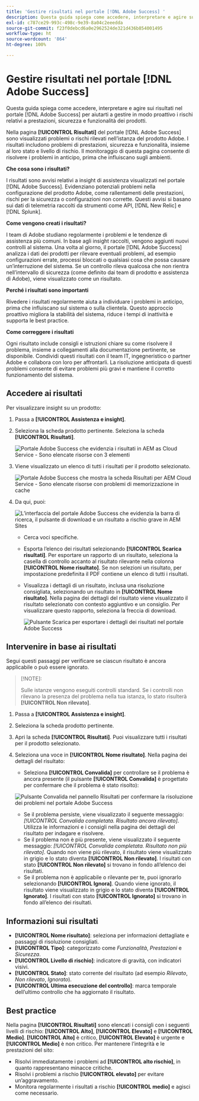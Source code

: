 ```yaml
---
title: 'Gestire risultati nel portale [!DNL Adobe Success] '
description: Questa guida spiega come accedere, interpretare e agire sui risultati nel portale [!DNL Adobe Success] per aiutarti a gestire in modo proattivo i rischi relativi a prestazioni, sicurezza e funzionalità dei prodotti.
exl-id: c787ce29-993c-498c-9e39-8a04c2eeedda
source-git-commit: f23f0debcd6a0e2962524de321d436b854001495
workflow-type: ht
source-wordcount: '864'
ht-degree: 100%

---
```


# Gestire risultati nel portale [!DNL Adobe Success]

Questa guida spiega come accedere, interpretare e agire sui risultati nel portale [!DNL Adobe Success] per aiutarti a gestire in modo proattivo i rischi relativi a prestazioni, sicurezza e funzionalità dei prodotti.

Nella pagina **[!UICONTROL Risultati]** del portale [!DNL Adobe Success] sono visualizzati problemi o rischi rilevati nell’istanza del prodotto Adobe. I risultati includono problemi di prestazioni, sicurezza e funzionalità, insieme al loro stato e livello di rischio. Il monitoraggio di questa pagina consente di risolvere i problemi in anticipo, prima che influiscano sugli ambienti.

**Che cosa sono i risultati?**

I risultati sono avvisi relativi a insight di assistenza visualizzati nel portale [!DNL Adobe Success]. Evidenziano potenziali problemi nella configurazione del prodotto Adobe, come rallentamenti delle prestazioni, rischi per la sicurezza o configurazioni non corrette. Questi avvisi si basano sui dati di telemetria raccolti da strumenti come API, [!DNL New Relic] e [!DNL Splunk].

**Come vengono creati i risultati?**

I team di Adobe studiano regolarmente i problemi e le tendenze di assistenza più comuni. In base agli insight raccolti, vengono aggiunti nuovi controlli al sistema. Una volta al giorno, il portale [!DNL Adobe Success] analizza i dati dei prodotti per rilevare eventuali problemi, ad esempio configurazioni errate, processi bloccati o qualsiasi cosa che possa causare un’interruzione del sistema. Se un controllo rileva qualcosa che non rientra nell’intervallo di sicurezza (come definito dai team di prodotto e assistenza di Adobe), viene visualizzato come un risultato.

**Perché i risultati sono importanti**

Rivedere i risultati regolarmente aiuta a individuare i problemi in anticipo, prima che influiscano sul sistema o sulla clientela. Questo approccio proattivo migliora la stabilità del sistema, riduce i tempi di inattività e supporta le best practice.

**Come correggere i risultati**

Ogni risultato include consigli e istruzioni chiare su come risolvere il problema, insieme a collegamenti alla documentazione pertinente, se disponibile. Condividi questi risultati con il team IT, ingegneristico o partner Adobe e collabora con loro per affrontarli. La risoluzione anticipata di questi problemi consente di evitare problemi più gravi e mantiene il corretto funzionamento del sistema.


## Accedere ai risultati

Per visualizzare insight su un prodotto:

1. Passa a **[!UICONTROL Assistenza e insight]**.
1. Seleziona la scheda prodotto pertinente. Seleziona la scheda **[!UICONTROL Risultati]**.

   ![Portale Adobe Success che evidenzia i risultati in AEM as Cloud Service - Sono elencate risorse con 3 elementi](../../assets/asp-support-inisghts-findings.png "Visualizza i risultati di AEM Assets in Cloud Service")


1. Viene visualizzato un elenco di tutti i risultati per il prodotto selezionato.

   ![Portale Adobe Success che mostra la scheda Risultati per AEM Cloud Service - Sono elencate risorse con problemi di memorizzazione in cache](../../assets/adobe-success-portal-findings.png "Visualizza i risultati relativi alla memorizzazione in cache di AEM Assets in Cloud Service")

1. Da qui, puoi:

   ![L’interfaccia del portale Adobe Success che evidenzia la barra di ricerca, il pulsante di download e un risultato a rischio grave in AEM Sites](../../assets/adobe-success-portal-download.png "Cerca, scarica o visualizza i risultati di AEM Sites in Cloud Service")

   * Cerca voci specifiche.
   * Esporta l’elenco dei risultati selezionando **[!UICONTROL Scarica risultati]**. Per esportare un rapporto di un risultato, seleziona la casella di controllo accanto al risultato rilevante nella colonna **[!UICONTROL Nome risultato]**. Se non selezioni un risultato, per impostazione predefinita il PDF contiene un elenco di tutti i risultati.
   * Visualizza i dettagli di un risultato, inclusa una risoluzione consigliata, selezionando un risultato in **[!UICONTROL Nome risultato]**. Nella pagina dei dettagli del risultato viene visualizzato il risultato selezionato con contesto aggiuntivo e un consiglio. Per visualizzare questo rapporto, seleziona la freccia di download.


     ![Pulsante Scarica per esportare i dettagli dei risultati nel portale Adobe Success](../../assets/findings-details.png "Scarica il rapporto dei risultati")


## Intervenire in base ai risultati

Segui questi passaggi per verificare se ciascun risultato è ancora applicabile o può essere ignorato.

>[!NOTE]:
>
>Sulle istanze vengono eseguiti controlli standard. Se i controlli non rilevano la presenza del problema nella tua istanza, lo stato risulterà **[!UICONTROL Non rilevato]**.

1. Passa a **[!UICONTROL Assistenza e insight]**.
1. Seleziona la scheda prodotto pertinente.
1. Apri la scheda **[!UICONTROL Risultati]**. Puoi visualizzare tutti i risultati per il prodotto selezionato.
1. Seleziona una voce in **[!UICONTROL Nome risultato]**. Nella pagina dei dettagli del risultato:
   * Seleziona **[!UICONTROL Convalida]** per controllare se il problema è ancora presente (il pulsante **[!UICONTROL Convalida]** è progettato per confermare che il problema è stato risolto):

   ![Pulsante Convalida nel pannello Risultati per confermare la risoluzione dei problemi nel portale Adobe Success](../../assets/adobe-success-portal-validate.png "Pulsante Convalida")


   * Se il problema persiste, viene visualizzato il seguente messaggio: *[!UICONTROL Convalida completata. Risultato ancora rilevato]*. Utilizza le informazioni e i consigli nella pagina dei dettagli del risultato per indagare e risolvere.
   * Se il problema non è più presente, viene visualizzato il seguente messaggio: *[!UICONTROL Convalida completata. Risultato non più rilevato]*. Quando non viene più rilevato, il risultato viene visualizzato in grigio e lo stato diventa **[!UICONTROL Non rilevato]**. I risultati con stato **[!UICONTROL Non rilevato]** si trovano in fondo all’elenco dei risultati.
   * Se il problema non è applicabile o rilevante per te, puoi ignorarlo selezionando **[!UICONTROL Ignora]**. Quando viene ignorato, il risultato viene visualizzato in grigio e lo stato diventa **[!UICONTROL Ignorato]**.  I risultati con stato **[!UICONTROL Ignorato]** si trovano in fondo all’elenco dei risultati.

## Informazioni sui risultati

* **[!UICONTROL Nome risultato]**: seleziona per informazioni dettagliate e passaggi di risoluzione consigliati.
* **[!UICONTROL Tipo]**: categorizzato come *Funzionalità*, *Prestazioni* e *Sicurezza*.
* **[!UICONTROL Livello di rischio]**: indicatore di gravità, con indicatori visivi.
* **[!UICONTROL Stato]**: stato corrente del risultato (ad esempio *Rilevato*, *Non rilevato*, *Ignorato*).
* **[!UICONTROL Ultima esecuzione del controllo]**: marca temporale dell’ultimo controllo che ha aggiornato il risultato.


## Best practice

Nella pagina **[!UICONTROL Risultati]** sono elencati i consigli con i seguenti livelli di rischio: **[!UICONTROL Alto]**, **[!UICONTROL Elevato]** e **[!UICONTROL Medio]**. **[!UICONTROL Alto]** è critico, **[!UICONTROL Elevato]** è urgente e **[!UICONTROL Medio]** è non critico. Per mantenere l’integrità e le prestazioni del sito:

* Risolvi immediatamente i problemi ad **[!UICONTROL alto rischio]**, in quanto rappresentano minacce critiche.
* Risolvi i problemi a rischio **[!UICONTROL elevato]** per evitare un’aggravamento.
* Monitora regolarmente i risultati a rischio **[!UICONTROL medio]** e agisci come necessario.

